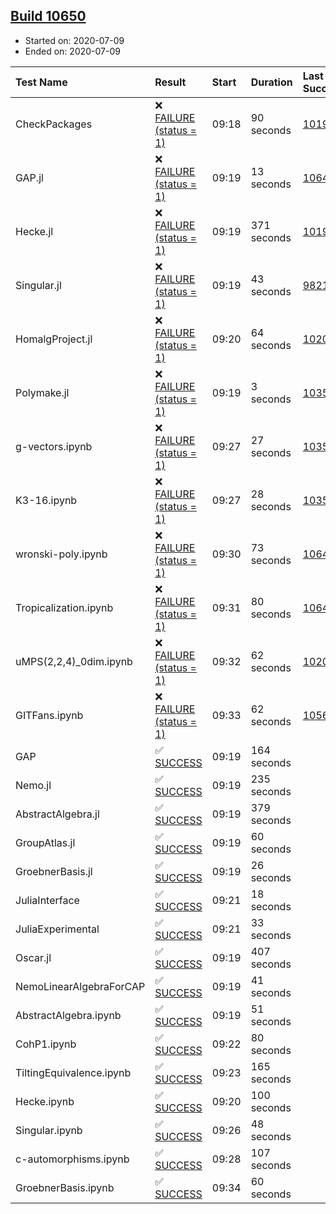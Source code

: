 ## [Build 10650](https://oscarci.mathematik.uni-kl.de/job/oscar/10650/)

* Started on: 2020-07-09
* Ended on: 2020-07-09

| Test Name    | Result | Start | Duration | Last Success | First Failure |
|:-------------|:-------|:------|:---------|:-------------|:--------------|
| CheckPackages | ❌ [FAILURE (status = 1)](https://oscarci.mathematik.uni-kl.de/job/oscar/10650/artifact/logs/build-10650/CheckPackages.log) | 09:18 | 90 seconds | [10197](https://oscarci.mathematik.uni-kl.de/job/oscar/10197/) | [10198](https://oscarci.mathematik.uni-kl.de/job/oscar/10198/) |
| GAP.jl | ❌ [FAILURE (status = 1)](https://oscarci.mathematik.uni-kl.de/job/oscar/10650/artifact/logs/build-10650/GAP.jl.log) | 09:19 | 13 seconds | [10649](https://oscarci.mathematik.uni-kl.de/job/oscar/10649/) | [10650](https://oscarci.mathematik.uni-kl.de/job/oscar/10650/) |
| Hecke.jl | ❌ [FAILURE (status = 1)](https://oscarci.mathematik.uni-kl.de/job/oscar/10650/artifact/logs/build-10650/Hecke.jl.log) | 09:19 | 371 seconds | [10197](https://oscarci.mathematik.uni-kl.de/job/oscar/10197/) | [10198](https://oscarci.mathematik.uni-kl.de/job/oscar/10198/) |
| Singular.jl | ❌ [FAILURE (status = 1)](https://oscarci.mathematik.uni-kl.de/job/oscar/10650/artifact/logs/build-10650/Singular.jl.log) | 09:19 | 43 seconds | [9821](https://oscarci.mathematik.uni-kl.de/job/oscar/9821/) | [9822](https://oscarci.mathematik.uni-kl.de/job/oscar/9822/) |
| HomalgProject.jl | ❌ [FAILURE (status = 1)](https://oscarci.mathematik.uni-kl.de/job/oscar/10650/artifact/logs/build-10650/HomalgProject.jl.log) | 09:20 | 64 seconds | [10209](https://oscarci.mathematik.uni-kl.de/job/oscar/10209/) | [10210](https://oscarci.mathematik.uni-kl.de/job/oscar/10210/) |
| Polymake.jl | ❌ [FAILURE (status = 1)](https://oscarci.mathematik.uni-kl.de/job/oscar/10650/artifact/logs/build-10650/Polymake.jl.log) | 09:19 | 3 seconds | [10356](https://oscarci.mathematik.uni-kl.de/job/oscar/10356/) | [10357](https://oscarci.mathematik.uni-kl.de/job/oscar/10357/) |
| g-vectors.ipynb | ❌ [FAILURE (status = 1)](https://oscarci.mathematik.uni-kl.de/job/oscar/10650/artifact/logs/build-10650/g-vectors.ipynb.log) | 09:27 | 27 seconds | [10356](https://oscarci.mathematik.uni-kl.de/job/oscar/10356/) | [10357](https://oscarci.mathematik.uni-kl.de/job/oscar/10357/) |
| K3-16.ipynb | ❌ [FAILURE (status = 1)](https://oscarci.mathematik.uni-kl.de/job/oscar/10650/artifact/logs/build-10650/K3-16.ipynb.log) | 09:27 | 28 seconds | [10356](https://oscarci.mathematik.uni-kl.de/job/oscar/10356/) | [10357](https://oscarci.mathematik.uni-kl.de/job/oscar/10357/) |
| wronski-poly.ipynb | ❌ [FAILURE (status = 1)](https://oscarci.mathematik.uni-kl.de/job/oscar/10650/artifact/logs/build-10650/wronski-poly.ipynb.log) | 09:30 | 73 seconds | [10647](https://oscarci.mathematik.uni-kl.de/job/oscar/10647/) | [10648](https://oscarci.mathematik.uni-kl.de/job/oscar/10648/) |
| Tropicalization.ipynb | ❌ [FAILURE (status = 1)](https://oscarci.mathematik.uni-kl.de/job/oscar/10650/artifact/logs/build-10650/Tropicalization.ipynb.log) | 09:31 | 80 seconds | [10649](https://oscarci.mathematik.uni-kl.de/job/oscar/10649/) | [10650](https://oscarci.mathematik.uni-kl.de/job/oscar/10650/) |
| uMPS(2,2,4)_0dim.ipynb | ❌ [FAILURE (status = 1)](https://oscarci.mathematik.uni-kl.de/job/oscar/10650/artifact/logs/build-10650/uMPS-2-2-4-_0dim.ipynb.log) | 09:32 | 62 seconds | [10209](https://oscarci.mathematik.uni-kl.de/job/oscar/10209/) | [10210](https://oscarci.mathematik.uni-kl.de/job/oscar/10210/) |
| GITFans.ipynb | ❌ [FAILURE (status = 1)](https://oscarci.mathematik.uni-kl.de/job/oscar/10650/artifact/logs/build-10650/GITFans.ipynb.log) | 09:33 | 62 seconds | [10566](https://oscarci.mathematik.uni-kl.de/job/oscar/10566/) | [10567](https://oscarci.mathematik.uni-kl.de/job/oscar/10567/) |
| GAP | ✅ [SUCCESS](https://oscarci.mathematik.uni-kl.de/job/oscar/10650/artifact/logs/build-10650/GAP.log) | 09:19 | 164 seconds |  |  |
| Nemo.jl | ✅ [SUCCESS](https://oscarci.mathematik.uni-kl.de/job/oscar/10650/artifact/logs/build-10650/Nemo.jl.log) | 09:19 | 235 seconds |  |  |
| AbstractAlgebra.jl | ✅ [SUCCESS](https://oscarci.mathematik.uni-kl.de/job/oscar/10650/artifact/logs/build-10650/AbstractAlgebra.jl.log) | 09:19 | 379 seconds |  |  |
| GroupAtlas.jl | ✅ [SUCCESS](https://oscarci.mathematik.uni-kl.de/job/oscar/10650/artifact/logs/build-10650/GroupAtlas.jl.log) | 09:19 | 60 seconds |  |  |
| GroebnerBasis.jl | ✅ [SUCCESS](https://oscarci.mathematik.uni-kl.de/job/oscar/10650/artifact/logs/build-10650/GroebnerBasis.jl.log) | 09:19 | 26 seconds |  |  |
| JuliaInterface | ✅ [SUCCESS](https://oscarci.mathematik.uni-kl.de/job/oscar/10650/artifact/logs/build-10650/JuliaInterface.log) | 09:21 | 18 seconds |  |  |
| JuliaExperimental | ✅ [SUCCESS](https://oscarci.mathematik.uni-kl.de/job/oscar/10650/artifact/logs/build-10650/JuliaExperimental.log) | 09:21 | 33 seconds |  |  |
| Oscar.jl | ✅ [SUCCESS](https://oscarci.mathematik.uni-kl.de/job/oscar/10650/artifact/logs/build-10650/Oscar.jl.log) | 09:19 | 407 seconds |  |  |
| NemoLinearAlgebraForCAP | ✅ [SUCCESS](https://oscarci.mathematik.uni-kl.de/job/oscar/10650/artifact/logs/build-10650/NemoLinearAlgebraForCAP.log) | 09:19 | 41 seconds |  |  |
| AbstractAlgebra.ipynb | ✅ [SUCCESS](https://oscarci.mathematik.uni-kl.de/job/oscar/10650/artifact/logs/build-10650/AbstractAlgebra.ipynb.log) | 09:19 | 51 seconds |  |  |
| CohP1.ipynb | ✅ [SUCCESS](https://oscarci.mathematik.uni-kl.de/job/oscar/10650/artifact/logs/build-10650/CohP1.ipynb.log) | 09:22 | 80 seconds |  |  |
| TiltingEquivalence.ipynb | ✅ [SUCCESS](https://oscarci.mathematik.uni-kl.de/job/oscar/10650/artifact/logs/build-10650/TiltingEquivalence.ipynb.log) | 09:23 | 165 seconds |  |  |
| Hecke.ipynb | ✅ [SUCCESS](https://oscarci.mathematik.uni-kl.de/job/oscar/10650/artifact/logs/build-10650/Hecke.ipynb.log) | 09:20 | 100 seconds |  |  |
| Singular.ipynb | ✅ [SUCCESS](https://oscarci.mathematik.uni-kl.de/job/oscar/10650/artifact/logs/build-10650/Singular.ipynb.log) | 09:26 | 48 seconds |  |  |
| c-automorphisms.ipynb | ✅ [SUCCESS](https://oscarci.mathematik.uni-kl.de/job/oscar/10650/artifact/logs/build-10650/c-automorphisms.ipynb.log) | 09:28 | 107 seconds |  |  |
| GroebnerBasis.ipynb | ✅ [SUCCESS](https://oscarci.mathematik.uni-kl.de/job/oscar/10650/artifact/logs/build-10650/GroebnerBasis.ipynb.log) | 09:34 | 60 seconds |  |  |
